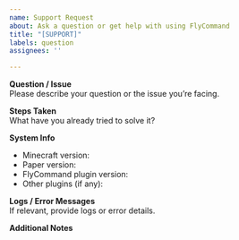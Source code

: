 ```yaml
---
name: Support Request
about: Ask a question or get help with using FlyCommand
title: "[SUPPORT]"
labels: question
assignees: ''

---
```


**Question / Issue**  
Please describe your question or the issue you’re facing.

**Steps Taken**  
What have you already tried to solve it?

**System Info**  
- Minecraft version:  
- Paper version:  
- FlyCommand plugin version:  
- Other plugins (if any):

**Logs / Error Messages**  
If relevant, provide logs or error details.

**Additional Notes**
